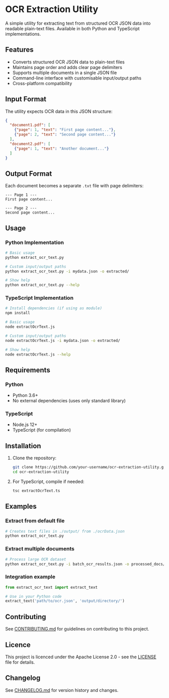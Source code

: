 # OCR Extraction Utility

A simple utility for extracting text from structured OCR JSON data into readable plain-text files. Available in both Python and TypeScript implementations.

## Features

- Converts structured OCR JSON data to plain-text files
- Maintains page order and adds clear page delimiters
- Supports multiple documents in a single JSON file
- Command-line interface with customisable input/output paths
- Cross-platform compatibility

## Input Format

The utility expects OCR data in this JSON structure:

```json
{
  "document1.pdf": [
    {"page": 1, "text": "First page content..."},
    {"page": 2, "text": "Second page content..."}
  ],
  "document2.pdf": [
    {"page": 1, "text": "Another document..."}
  ]
}
```

## Output Format

Each document becomes a separate `.txt` file with page delimiters:

```
--- Page 1 ---
First page content...

--- Page 2 ---
Second page content...

```

## Usage

### Python Implementation

```bash
# Basic usage
python extract_ocr_text.py

# Custom input/output paths
python extract_ocr_text.py -i mydata.json -o extracted/

# Show help
python extract_ocr_text.py --help
```

### TypeScript Implementation

```bash
# Install dependencies (if using as module)
npm install

# Basic usage
node extractOcrText.js

# Custom input/output paths
node extractOcrText.js -i mydata.json -o extracted/

# Show help
node extractOcrText.js --help
```

## Requirements

### Python
- Python 3.6+
- No external dependencies (uses only standard library)

### TypeScript
- Node.js 12+
- TypeScript (for compilation)

## Installation

1. Clone the repository:
   ```bash
   git clone https://github.com/your-username/ocr-extraction-utility.git
   cd ocr-extraction-utility
   ```

2. For TypeScript, compile if needed:
   ```bash
   tsc extractOcrText.ts
   ```

## Examples

### Extract from default file
```bash
# Creates text files in ./output/ from ./ocrData.json
python extract_ocr_text.py
```

### Extract multiple documents
```bash
# Process large OCR dataset
python extract_ocr_text.py -i batch_ocr_results.json -o processed_docs/
```

### Integration example
```python
from extract_ocr_text import extract_text

# Use in your Python code
extract_text('path/to/ocr.json', 'output/directory/')
```

## Contributing

See [CONTRIBUTING.md](CONTRIBUTING.md) for guidelines on contributing to this project.

## Licence

This project is licenced under the Apache License 2.0 - see the [LICENSE](LICENSE) file for details.

## Changelog

See [CHANGELOG.md](CHANGELOG.md) for version history and changes.
